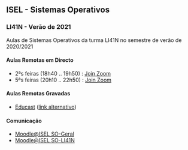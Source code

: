 ## ISEL - Sistemas Operativos
### LI41N - Verão de 2021
Aulas de Sistemas Operativos da turma LI41N no semestre de verão de 2020/2021

#### Aulas Remotas em Directo
* 2ªs feiras (18h40 .. 19h50) : [Join Zoom](https://videoconf-colibri.zoom.us/j/83547163781)
* 5ªs feiras (20h10 .. 22h50) : [Join Zoom](https://videoconf-colibri.zoom.us/j/83547163781)

#### Aulas Remotas Gravadas
* [Educast](https://educast.fccn.pt/vod/channels/hamryuecg) ([link alternativo](https://portal.educast.fccn.pt/videos?c=8188))

#### Comunicação
* [Moodle@ISEL SO-Geral](https://2021moodle.isel.pt/course/view.php?id=5890)
* [Moodle@ISEL SO-LI41N](https://2021moodle.isel.pt/course/view.php?id=6218)


